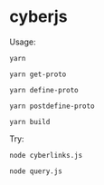 # cyberjs

Usage:
```
yarn

yarn get-proto

yarn define-proto

yarn postdefine-proto

yarn build
```

Try:
```
node cyberlinks.js

node query.js
```